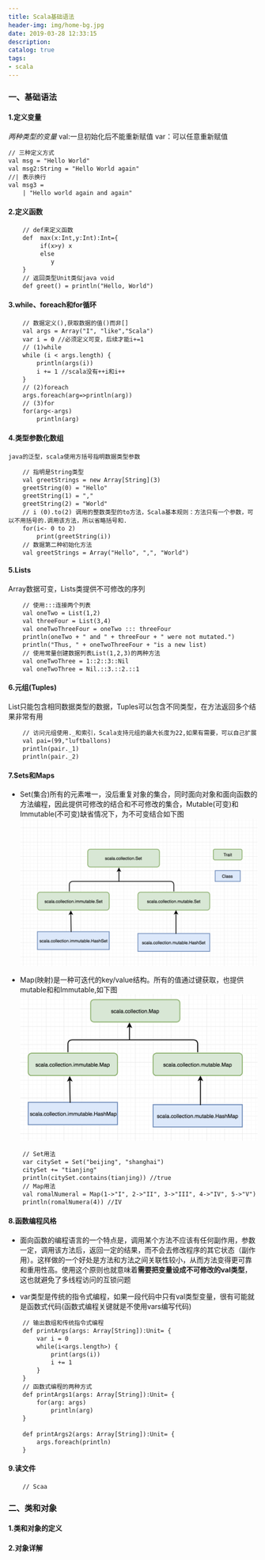 ```yaml
---
title: Scala基础语法
header-img: img/home-bg.jpg
date: 2019-03-28 12:33:15
description:
catalog: true
tags:
- scala
---
```


### 一、基础语法
#### 1.定义变量
*两种类型的变量*
val:一旦初始化后不能重新赋值
var：可以任意重新赋值
```
// 三种定义方式
val msg = "Hello World"
val msg2:String = "Hello World again"
//| 表示换行
val msg3 = 
    | "Hello world again and again"
```

#### 2.定义函数

```
    // def来定义函数
    def  max(x:Int,y:Int):Int={
         if(x>y) x
         else
            y
    }
    // 返回类型Unit类似java void
    def greet() = println("Hello, World")
```

#### 3.while、foreach和for循环
```
    // 数据定义(),获取数据的值()而非[]
    val args = Array("I", "like","Scala")
    var i = 0 //必须定义可变，后续才能i+=1
    // (1)while
    while (i < args.length) {
        println(args(i))
        i += 1 //scala没有++i和i++
    }
    // (2)foreach
    args.foreach(arg=>println(arg))
    // (3)for
    for(arg<-args)
        println(arg)
```
#### 4.类型参数化数组
    java的泛型，scala使用方括号指明数据类型参数
```
    // 指明是String类型
    val greetStrings = new Array[String](3)
    greetString(0) = "Hello"
    greetString(1) = ","
    greetString(2) = "World"
    // i (0).to(2) 调用的整数类型的to方法，Scala基本规则：方法只有一个参数，可以不用括号的.调用该方法，所以省略括号和.
    for(i<- 0 to 2)
        print(greetString(i))
    // 数据第二种初始化方法
    val greetStrings = Array("Hello", ",", "World")
```

#### 5.Lists
Array数据可变，Lists类提供不可修改的序列
```
    // 使用:::连接两个列表
    val oneTwo = List(1,2)
    val threeFour = List(3,4)
    val oneTwoThreeFour = oneTwo ::: threeFour
    println(oneTwo + " and " + threeFour + " were not mutated.")
    println("Thus, " + oneTwoThreeFour + "is a new list)
    // 使用常量创建数据列表List(1,2,3)的两种方法
    val oneTwoThree = 1::2::3::Nil
    val oneTwoThree = Nil.::3.::2.::1
```

#### 6.元组(Tuples)
List只能包含相同数据类型的数据，Tuples可以包含不同类型，在方法返回多个结果非常有用
```
    // 访问元组使用._和索引，Scala支持元组的最大长度为22,如果有需要，可以自己扩展
    val pai=(99,"luftballons)
    println(pair._1)
    println(pair._2)
```

#### 7.Sets和Maps
- Set(集合)所有的元素唯一，没后重复对象的集合，同时面向对象和面向函数的方法编程，因此提供可修改的结合和不可修改的集合，Mutable(可变)和Immutable(不可变)缺省情况下，为不可变结合如下图
![set](Scala基础语法/set.png)

- Map(映射)是一种可迭代的key/value结构。所有的值通过键获取，也提供mutable和和Immutable,如下图
![set](Scala基础语法/map.png)

```
    // Set用法
    var citySet = Set("beijing", "shanghai")
    citySet += "tianjing"
    println(citySet.contains(tianjing)) //true
    // Map用法
    val romalNumeral = Map(1->"I", 2->"II", 3->"III", 4->"IV", 5->"V")
    println(romalNumera(4)) //IV
```

#### 8.函数编程风格
- 面向函数的编程语言的一个特点是，调用某个方法不应该有任何副作用，参数一定，调用该方法后，返回一定的结果，而不会去修改程序的其它状态（副作用）。这样做的一个好处是方法和方法之间关联性较小，从而方法变得更可靠和重用性高。使用这个原则也就意味着**需要把变量设成不可修改的val类型**，这也就避免了多线程访问的互锁问题

- var类型是传统的指令式编程，如果一段代码中只有val类型变量，很有可能就是函数式代码(函数式编程关键就是不使用vars编写代码)
```
    // 输出数组和传统指令式编程
    def printArgs(args: Array[String]):Unit= {
        var i = 0
        while(i<args.length>) {
            print(args(i))
            i += 1
        }
    }
    // 函数式编程的两种方式
    def printArgs1(args: Array[String]):Unit= {
        for(arg: args)
            println(arg)
    }

    def printArgs2(args: Array[String]):Unit= {
        args.foreach(println)
    }
```

#### 9.读文件
```
    // Scaa
```
### 二、类和对象
#### 1.类和对象的定义

#### 2.对象详解
